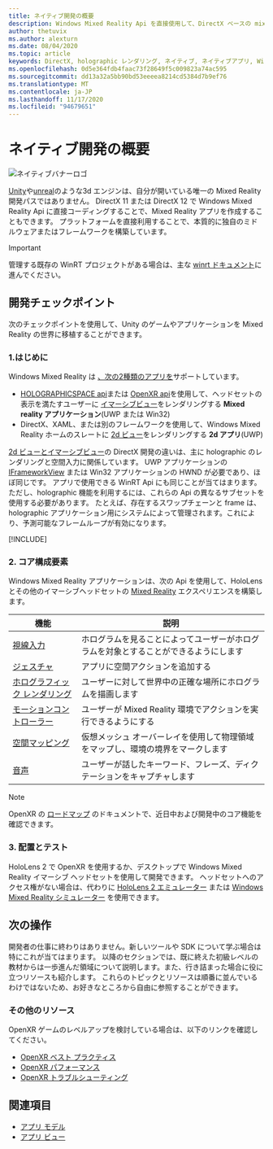 ```yaml
---
title: ネイティブ開発の概要
description: Windows Mixed Reality Api を直接使用して、DirectX ベースの mixed reality エンジンをビルドします。
author: thetuvix
ms.author: alexturn
ms.date: 08/04/2020
ms.topic: article
keywords: DirectX, holographic レンダリング, ネイティブ, ネイティブアプリ, WinRT, WinRT アプリ, プラットフォーム Api, カスタムエンジン, ミドルウェア, mixed reality ヘッドセット, windows mixed reality ヘッドセット, 仮想現実ヘッドセット
ms.openlocfilehash: 0d5e364fdb4faac73f28649f5c009823a74ac595
ms.sourcegitcommit: dd13a32a5bb90bd53eeeea8214cd5384d7b9ef76
ms.translationtype: MT
ms.contentlocale: ja-JP
ms.lasthandoff: 11/17/2020
ms.locfileid: "94679651"
---
```

# <a name="native-development-overview"></a>ネイティブ開発の概要

![ネイティブバナーロゴ](../images/native_logo_banner.png)

[Unity](../unity/unity-development-overview.md)や[unreal](../unreal/unreal-development-overview.md)のような3d エンジンは、自分が開いている唯一の Mixed Reality 開発パスではありません。 DirectX 11 または DirectX 12 で Windows Mixed Reality Api に直接コーディングすることで、Mixed Reality アプリを作成することもできます。 プラットフォームを直接利用することで、本質的に独自のミドルウェアまたはフレームワークを構築しています。 

> [!IMPORTANT]
> 管理する既存の WinRT プロジェクトがある場合は、主な [winrt ドキュメント](creating-a-holographic-directx-project.md)に進んでください。 

## <a name="development-checkpoints"></a>開発チェックポイント

次のチェックポイントを使用して、Unity のゲームやアプリケーションを Mixed Reality の世界に移植することができます。

### <a name="1-getting-started"></a>1.はじめに

Windows Mixed Reality は [、次の2種類のアプリを](../../design/app-views.md)サポートしています。
* [HOLOGRAPHICSPACE api](getting-a-holographicspace.md)または [OpenXR api](openxr.md)を使用して、ヘッドセットの表示を満たすユーザーに [イマーシブビュー](../../design/app-views.md)をレンダリングする **Mixed reality アプリケーション**(UWP または Win32)
* DirectX、XAML、または別のフレームワークを使用して、Windows Mixed Reality ホームのスレートに [2d ビュー](../../design/app-views.md#2d-views)をレンダリングする **2d アプリ**(UWP)

[2d ビューとイマーシブビュー](../../design/app-views.md)の DirectX 開発の違いは、主に holographic のレンダリングと空間入力に関係しています。 UWP アプリケーションの [IFrameworkView](https://msdn.microsoft.com/library/windows/apps/windows.applicationmodel.core.iframeworkview.aspx) または Win32 アプリケーションの HWND が必要であり、ほぼ同じです。 アプリで使用できる WinRT Api にも同じことが当てはまります。 ただし、holographic 機能を利用するには、これらの Api の異なるサブセットを使用する必要があります。 たとえば、存在するスワップチェーンと frame は、holographic アプリケーション用にシステムによって管理されます。これにより、予測可能なフレームループが有効になります。

[!INCLUDE[](../includes/native-getting-started.md)]

### <a name="2-core-building-blocks"></a>2. コア構成要素

Windows Mixed Reality アプリケーションは、次の Api を使用して、HoloLens とその他のイマーシブヘッドセットの [Mixed Reality](../../discover/mixed-reality.md) エクスペリエンスを構築します。

|  機能  |  説明  |
| --- | --- |
| [視線入力](../../design/gaze-and-commit.md) | ホログラムを見ることによってユーザーがホログラムを対象とすることができるようにします |
| [ジェスチャ](../../design/gaze-and-commit.md#composite-gestures) | アプリに空間アクションを追加する |
| [ホログラフィック レンダリング](../platform-capabilities-and-apis/rendering.md) | ユーザーに対して世界中の正確な場所にホログラムを描画します |
| [モーションコントローラー](../../design/motion-controllers.md) | ユーザーが Mixed Reality 環境でアクションを実行できるようにする |
| [空間マッピング](../../design/spatial-mapping.md) | 仮想メッシュ オーバーレイを使用して物理領域をマップし、環境の境界をマークします |
| [音声](../../design/voice-input.md) | ユーザーが話したキーワード、フレーズ、ディクテーションをキャプチャします |
 
> [!NOTE]
> OpenXR の [ロードマップ](openxr.md#roadmap) のドキュメントで、近日中および開発中のコア機能を確認できます。

### <a name="3-deploying-and-testing"></a>3. 配置とテスト

HoloLens 2 で OpenXR を使用するか、デスクトップで Windows Mixed Reality イマーシブ ヘッドセットを使用して開発できます。  ヘッドセットへのアクセス権がない場合は、代わりに [HoloLens 2 エミュレーター](../platform-capabilities-and-apis/using-the-hololens-emulator.md) または [Windows Mixed Reality シミュレーター](../platform-capabilities-and-apis/using-the-windows-mixed-reality-simulator.md) を使用できます。

## <a name="whats-next"></a>次の操作

開発者の仕事に終わりはありません。新しいツールや SDK について学ぶ場合は特にこれが当てはまります。 以降のセクションでは、既に終えた初級レベルの教材からは一歩進んだ領域について説明します。また、行き詰まった場合に役に立つリソースも紹介します。 これらのトピックとリソースは順番に並んでいるわけではないため、お好きなところから自由に参照することができます。

### <a name="additional-resources"></a>その他のリソース

OpenXR ゲームのレベルアップを検討している場合は、以下のリンクを確認してください。

* [OpenXR ベスト プラクティス](openxr-best-practices.md)
* [OpenXR パフォーマンス](openxr-performance.md)
* [OpenXR トラブルシューティング](openxr-troubleshooting.md)

## <a name="see-also"></a>関連項目
* [アプリ モデル](../../design/app-model.md)
* [アプリ ビュー](../../design/app-views.md)
